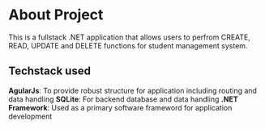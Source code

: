 <h1>About Project</h1>
<p>This is a fullstack .NET application that allows users to perfrom CREATE, READ, UPDATE and DELETE functions for student management system.</p>

<h2>Techstack used</h2>
<p2><b>AgularJs</b>: To provide robust structure for application including routing and data handling</p2>
<p2><b>SQLite</b>: For backend database and data handling</p2>
<p2><b>.NET Framework</b>: Used as a primary software frameword for application development</p2>
